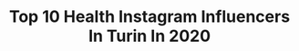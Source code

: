---
title: Top 10 Health Instagram Influencers In Turin In 2020
description: >-
  Find top health Instagram influencers in Turin in 2020. Most popular hashtags: #fitness #iorestoacasa #training #photooftheday.
platform: Instagram
profiles:
  - username: "giuse_joseph"
    fullname: >-
      © Giuse Joseph - Videomaker
    location: "Italy"
    followers: 14721
    engagement: 97
    commentsToLikes: 0.054034
    id: ck14guqwz74lt0i192gmg5z09
    verified: false
    hashtags: "#style, #blondemodels, #lumix, #nexbuds"
  - username: "sonia_dedo"
    fullname: >-
      Sonia Barreca💎👑
    location: "Italy"
    followers: 15564
    engagement: 996
    commentsToLikes: 0.035677
    id: ck8wd0kj4d8xs0j78f76looq7
    verified: false
    hashtags: "#biomeccanica, #getmoving, #picoftheday, #6secondi"
  - username: "dave_cfto"
    fullname: >-
      Davide Dave Gioia
    location: "Italy"
    followers: 6128
    engagement: 543
    commentsToLikes: 0.032861
    id: ck6txdv3dx9lj0j7153kjm1a3
    verified: false
    hashtags: "#sport, #physiotherapy, #motivation, #instavideo"
  - username: "jimmy.spagnesi"
    fullname: >-
      Gianmarco Spagnesi
    location: "Italy"
    followers: 7587
    engagement: 689
    commentsToLikes: 0.008197
    id: ck6u5x1jcc8ws0j71xre41ie1
    verified: false
    hashtags: "#choco, #neverstopexploring, #record, #workout"
  - username: "anej_sosic"
    fullname: >-
      Anej Sosic
    location: "Italy"
    followers: 44446
    engagement: 766
    commentsToLikes: 0.116799
    id: ck6ufp29jyboh0j71ap3j3rvu
    verified: false
    hashtags: "#venice, #pose, #repost, #comingsoon"
  - username: "remalda"
    fullname: >-
      Travel/Fashion/motherhood🇦🇱🇮🇹
    location: "Italy"
    followers: 11201
    engagement: 954
    commentsToLikes: 0.149894
    id: ck5zmzotkni710i1426xyuqcp
    verified: false
    hashtags: "#winteroutfits, #thinkingpositive, #cutemixedgirls, #lisbonportugal"
  - username: "kilianlenox"
    fullname: >-
      KiLiaN LeNoX
    location: "Italy"
    followers: 5243
    engagement: 1691
    commentsToLikes: 0.034899
    id: ck8ta70sxqosb0j785547l56p
    verified: false
    hashtags: "#pride, #muscle, #milancity, #loveyourself"
  - username: "julia_bel_la"
    fullname: >-
      Girl in glasses👓🔥🔥🔥
    location: "Italy"
    followers: 60597
    engagement: 450
    commentsToLikes: 0.034085
    id: ck6uhkd849mi00j7106iu8l7k
    verified: false
    hashtags: "#modelstravel, #glass, #travelblog, #taormina"
  - username: "azzurrapiccardi"
    fullname: >-
      Azzurra Piccardi Photographer
    location: "Italy"
    followers: 30408
    engagement: 204
    commentsToLikes: 0.078646
    id: ck5bx8u0kn8cy0i11d84cg2fm
    verified: false
    hashtags: "#mettiamoloallaporta, #accademiadifotografia, #fashionimagery, #weareallinthistoghether"
  - username: "anastasiaferla"
    fullname: >-
      Aɴαѕтαѕια Ŧ.
    location: "Italy"
    followers: 19589
    engagement: 632
    commentsToLikes: 0.036351
    id: ck15sxkdxfb8i0i199uyko5w8
    verified: false
    hashtags: "#mozzarelline, #lovepizza, #tiffanynecklace, #whowhatwear"
---